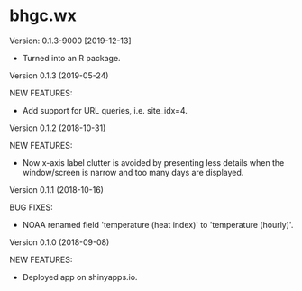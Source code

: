 bhgc.wx
=======

Version: 0.1.3-9000 [2019-12-13]

  * Turned into an R package.


Version 0.1.3 (2019-05-24)

NEW FEATURES:

 * Add support for URL queries, i.e. site_idx=4.


Version 0.1.2 (2018-10-31)

NEW FEATURES:

 * Now x-axis label clutter is avoided by presenting less details when the
   window/screen is narrow and too many days are displayed.


Version 0.1.1 (2018-10-16)

BUG FIXES:

 * NOAA renamed field 'temperature (heat index)' to 'temperature (hourly)'.
 

Version 0.1.0 (2018-09-08)

NEW FEATURES:

 * Deployed app on shinyapps.io.



